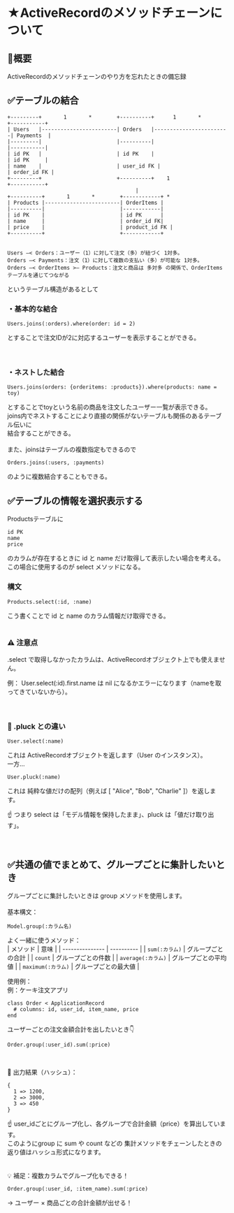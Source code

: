 # ★ActiveRecordのメソッドチェーンについて
## 🧩概要
ActiveRecordのメソッドチェーンのやり方を忘れたときの備忘録


## ✅テーブルの結合
```
+---------+       1       *        +----------+      1       *         +-----------+
| Users   |------------------------| Orders   |------------------------| Payments  |
|---------|                        |----------|                        |-----------|
| id PK   |                        | id PK    |                        | id PK     |
| name    |                        | user_id FK |                      | order_id FK |
+---------+                        +----------+    1                   +-----------+
                                         |
+----------+       1       *        +------------+ *
| Products |------------------------| OrderItems |
|----------|                        |------------|
| id PK    |                        | id PK      |
| name     |                        | order_id FK|
| price    |                        | product_id FK |
+----------+                        +------------+


Users —< Orders：ユーザー（1）に対して注文（多）が紐づく 1対多。
Orders —< Payments：注文（1）に対して複数の支払い（多）が可能な 1対多。
Orders —< OrderItems >— Products：注文と商品は 多対多 の関係で、OrderItems テーブルを通じてつながる
```
というテーブル構造があるとして<br>

### ・基本的な結合
```
Users.joins(:orders).where(order: id = 2)
```
とすることで注文IDが2に対応するユーザーを表示することができる。<br>
<br>
<br>
### ・ネストした結合
```
Users.joins(orders: {orderitems: :products}).where(products: name = toy)
```
とすることでtoyという名前の商品を注文したユーザー一覧が表示できる。<br>
joins内でネストすることにより直接の関係がないテーブルも関係のあるテーブル伝いに<br>
結合することができる。<br>
<br>
また、joinsはテーブルの複数指定もできるので<br>
```
Orders.joins(:users, :payments)
```
のように複数結合することもできる。<br>


## ✅テーブルの情報を選択表示する
Productsテーブルに<br>
```
id PK
name
price
```
のカラムが存在するときに id と name だけ取得して表示したい場合を考える。<br>
この場合に使用するのが select メソッドになる。<br>

### 構文
```
Products.select(:id, :name)
```
こう書くことで id と name のカラム情報だけ取得できる。<br>
<br>

### ⚠️ 注意点<br>
.select で取得しなかったカラムは、ActiveRecordオブジェクト上でも使えません。<br>

例： User.select(:id).first.name は nil になるかエラーになります（nameを取ってきていないから）。<br>
<br>
<br>
### 🧩 .pluck との違い<br>
```
User.select(:name)
```
これは ActiveRecordオブジェクトを返します（User のインスタンス）。<br>
一方…<br>
```
User.pluck(:name)
```
これは 純粋な値だけの配列（例えば [ "Alice", "Bob", "Charlie" ]）を返します。<br>

☝️ つまり select は「モデル情報を保持したまま」、pluck は「値だけ取り出す」。<br>
<br>
<br>
## ✅共通の値でまとめて、グループごとに集計したいとき
グループごとに集計したいときは group メソッドを使用します。<br>
<br>
基本構文：<br>
```
Model.group(:カラム名)
```

よく一緒に使うメソッド：<br>
| メソッド            | 意味         |
| --------------- | ---------- |
| `sum(:カラム)`     | グループごとの合計  |
| `count`         | グループごとの件数  |
| `average(:カラム)` | グループごとの平均値 |
| `maximum(:カラム)` | グループごとの最大値 |

使用例：<br>
例：ケーキ注文アプリ<br>
```
class Order < ApplicationRecord
  # columns: id, user_id, item_name, price
end
```
ユーザーごとの注文金額合計を出したいとき👇<br>
```
Order.group(:user_id).sum(:price)
```
<br>

🧾 出力結果（ハッシュ）：<br>
```
{
  1 => 1200,
  2 => 3000,
  3 => 450
}
```
☝️ user_idごとにグループ化し、各グループで合計金額（price）を算出しています。<br>
このようにgroup に sum や count などの 集計メソッドをチェーンしたときの返り値はハッシュ形式になります。
<br>
<br>
<br>
💡 補足：複数カラムでグループ化もできる！<br>
```
Order.group(:user_id, :item_name).sum(:price)
```
→ ユーザー × 商品ごとの合計金額が出せる！<br>


